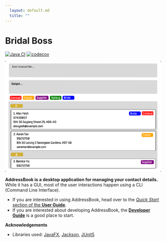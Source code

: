 ```yaml
---
  layout: default.md
  title: ""
---
```


# Bridal Boss

[![Java CI](https://github.com/AY2425S1-CS2103T-T11-3/tp/actions/workflows/gradle.yml/badge.svg)](https://github.com/AY2425S1-CS2103T-T11-3/tp/actions/workflows/gradle.yml)
[![codecov](https://codecov.io/github/AY2425S1-CS2103T-T11-3/tp/branch/master/graph/badge.svg?token=L3GJNBUKTC)](https://codecov.io/github/AY2425S1-CS2103T-T11-3/tp)

![Ui](images/Ui.png)

**AddressBook is a desktop application for managing your contact details.** While it has a GUI, most of the user interactions happen using a CLI (Command Line Interface).

* If you are interested in using AddressBook, head over to the [_Quick Start_ section of the **User Guide**](UserGuide.html#quick-start).
* If you are interested about developing AddressBook, the [**Developer Guide**](DeveloperGuide.html) is a good place to start.


**Acknowledgements**

* Libraries used: [JavaFX](https://openjfx.io/), [Jackson](https://github.com/FasterXML/jackson), [JUnit5](https://github.com/junit-team/junit5)
